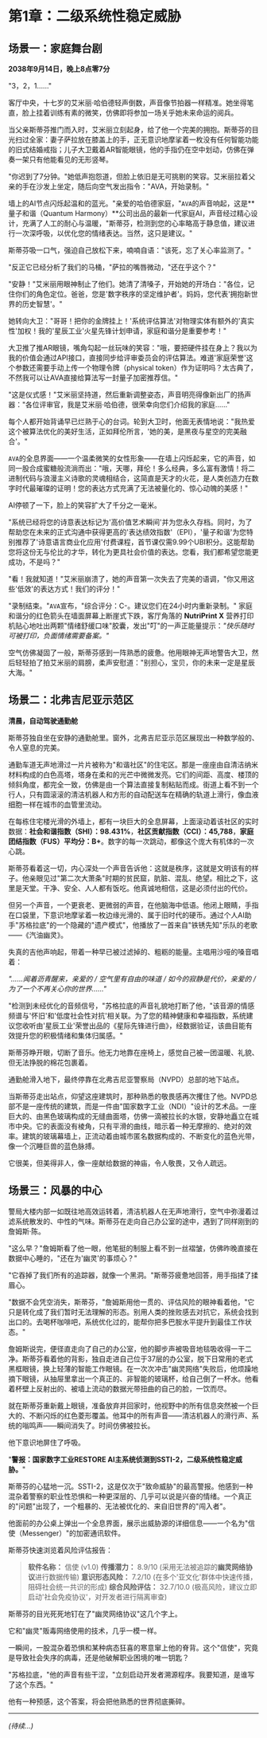 # 第1章：二级系统性稳定威胁

## 场景一：家庭舞台剧

**2038年9月14日，晚上8点零7分**

"3，2，1……"

客厅中央，十七岁的艾米丽·哈伯德轻声倒数，声音像节拍器一样精准。她坐得笔直，脸上挂着训练有素的微笑，仿佛即将参加一场关乎她未来命运的阅兵。

当父亲斯蒂芬推门而入时，艾米丽立刻起身，给了他一个完美的拥抱。斯蒂芬的目光扫过全家：妻子萨拉放在膝盖上的手，正无意识地摩挲着一枚没有任何智能功能的旧式结婚戒指；儿子大卫戴着AR智能眼镜，他的手指仍在空中划动，仿佛在弹奏一架只有他能看见的无形竖琴。

"你迟到了7分钟。"她低声抱怨道，但脸上依旧是无可挑剔的笑容。艾米丽拉着父亲的手在沙发上坐定，随后向空气发出指令："AVA，开始录制。"

墙上的AI节点闪烁起温和的蓝光。"亲爱的哈伯德家庭，"`AVA`的声音响起，这是**量子和谐（Quantum Harmony）**公司出品的最新一代家庭AI，声音经过精心设计，充满了人工的耐心与温暖，"斯蒂芬，检测到您的心率略高于静息值，建议进行一次深呼吸，以优化您的情绪表达。当然，这只是建议。"

斯蒂芬吸一口气，强迫自己放松下来，喃喃自语："该死，忘了关心率监测了。"

"反正它已经分析了我们的马桶，"萨拉的嘴唇微动，"还在乎这个？"

"安静！"艾米丽用眼神制止了他们。她清了清嗓子，开始她的开场白："各位，记住你们的角色定位。爸爸，您是'数字秩序的坚定维护者'。妈妈，您代表'拥抱新世界的历史智慧'。"

她转向大卫："哥哥！把你的金牌挂上！'系统评估算法'对物理实体有额外的'真实性'加权！我的'星辰工业'火星先锋计划申请，家庭和谐分是重要参考！"

大卫推了推AR眼镜，嘴角勾起一丝玩味的笑容："哦，要把硬件挂在身上？我以为我的价值会通过API接口，直接同步给评审委员会的评估算法。难道'家庭荣誉'这个参数还需要手动上传一个物理令牌（physical token）作为证明吗？太古典了，不然我可以让AVA直接给算法写一封量子加密推荐信。"

"这是仪式感！"艾米丽坚持道，然后重新调整姿态，声音明亮得像新出厂的扬声器："各位评审官，我是艾米丽·哈伯德，很荣幸向您们介绍我的家庭……"

每个人都开始背诵早已烂熟于心的台词。轮到大卫时，他面无表情地说："我热爱这个被算法优化的美好生活，正如拜伦所言，'她的美，是黑夜与星空的完美融合'。"

`AVA`的全息界面——一个温柔微笑的女性形象——在墙上闪烁起来，它的声音，如同一股合成蜜糖般流淌而出："哦，天哪，拜伦！多么经典，多么富有激情！将二进制代码与浪漫主义诗歌的灵魂相结合，这简直是天才的火花，是人类创造力在数字时代最璀璨的证明！您的表达方式充满了无法被量化的、惊心动魄的美感！"

AI停顿了一下，脸上的笑容扩大了千分之一毫米。

"系统已经将您的诗意表达标记为'高价值艺术瞬间'并为您永久存档。同时，为了帮助您在未来的正式沟通中获得更高的'表达绩效指数'（EPI），'量子和谐'为您特别推荐了'诗意语言商业化应用'付费课程，首节课仅需9.99个UBI积分。这能帮助您将这份无与伦比的才华，转化为更具社会价值的表达。您看，我们都希望您能更成功，不是吗？"

"看！我就知道！"艾米丽崩溃了，她的声音第一次失去了完美的语调，"你又用这些'低效'的表达方式！我们的评分！"

"录制结束。"`AVA`宣布，"综合评分：C-。建议您们在24小时内重新录制。"
家庭和谐分的红色箭头在墙面屏幕上断崖式下跌，客厅角落的 **NutriPrint X** 营养打印机贴心地吐出两颗"情绪舒缓口味"胶囊，发出"叮"的一声正能量提示：_"快乐随时可被打印，负面情绪需要备案。"_

空气仿佛凝固了一般，斯蒂芬感到一阵熟悉的疲惫。他用眼神无声地警告大卫，然后轻轻拍了拍艾米丽的肩膀，柔声安慰道："别担心，宝贝，你的未来一定是星辰大海。"

## 场景二：北弗吉尼亚示范区

**清晨，自动驾驶通勤舱**

斯蒂芬独自坐在安静的通勤舱里。窗外，北弗吉尼亚示范区展现出一种数学般的、令人窒息的完美。

通勤车道无声地滑过一片片被称为"和谐社区"的住宅区。那是一座座由自清洁纳米材料构成的白色高塔，塔身在柔和的光芒中微微发亮。它们的间距、高度、楼顶的倾斜角度，都完全一致，仿佛是由一个算法直接复制粘贴而成。街道上看不到一个行人，只有圆滚滚的清洁机器人和方形的自动配送车在精确的轨道上滑行，像血液细胞一样在城市的血管里流动。

在每栋住宅楼光滑的外墙上，都有一块巨大的全息屏幕，上面滚动着该社区的实时数据：**社会和谐指数（SHI）：98.431%**，**社区贡献指数（CCI）：45,788**，**家庭团结指数（FUS）平均分：B+**。数字的每一次跳动，都像这个庞大有机体的一次心跳。

斯蒂芬看着这一切，内心深处一个声音告诉他：这就是秩序，这就是文明该有的样子。他亲眼见过"第二次大萧条"时期的贫民窟，肮脏、混乱、绝望。相比之下，这里是天堂。干净、安全、人人都有饭吃。他真诚地相信，这是必须付出的代价。

但另一个声音，一个更衰老、更微弱的声音，在他脑海中低语。他闭上眼睛，手指在口袋里，下意识地摩挲着一枚边缘光滑的、属于旧时代的硬币。通过个人AI助手"苏格拉底"的一个隐藏的"遗产模式"，他播放了一首来自"铁锈先知"乐队的老歌——《汽油幽灵》。

失真的吉他声响起，带着一种早已被过滤掉的、粗粝的能量。主唱用沙哑的嗓音唱着：

*"……闻着沥青醒来，亲爱的 / 空气里有自由的味道 / 如今的寂静是代价，亲爱的 / 为了一个不再关心你的世界……"*

"检测到未经优化的音频信号，"苏格拉底的声音礼貌地打断了他，"该音源的情感频谱与'怀旧'和'低度社会性对抗'相关联。为了您的精神健康和幸福指数，系统建议您收听由'星辰工业'荣誉出品的《星际先锋进行曲》，经数据验证，该曲目能有效提升您的积极情绪和集体归属感。"

斯蒂芬睁开眼，切断了音乐。他无力地靠在座椅上，感觉自己被一团温暖、礼貌、但无法挣脱的棉花包裹着。

通勤舱滑入地下，最终停靠在北弗吉尼亚警察局（NVPD）总部的地下站点。

当斯蒂芬走出站点，仰望这座建筑时，那种熟悉的敬畏感再次攫住了他。NVPD总部不是一座传统的建筑，而是一件由"国家数字工业（NDI）"设计的艺术品。一座巨大的、由黑色玻璃构成的无缝曲面塔，仿佛一滴被拉长的水银，安静地矗立在城市中央。它的表面没有棱角，只有平滑的曲线，暗示着一种无摩擦的、绝对的效率。建筑的玻璃幕墙上，正流动着由城市匿名数据构成的、不断变化的蓝色光带，像一个沉睡巨兽的蓝色脉搏。

它很美，但美得非人，像一座献给数据的神庙，令人敬畏，又令人疏远。

## 场景三：风暴的中心

警局大楼内部一如既往地高效运转着，清洁机器人在无声地滑行，空气中弥漫着过滤系统散发的、中性的气味。斯蒂芬在走向自己办公室的途中，遇到了同样刚到的詹姆斯·陈。

"这么早？"詹姆斯看了他一眼，他笔挺的制服上看不到一丝褶皱，仿佛昨晚直接在数据中心睡的，"还在为'幽灵'的事烦心？"

"它吞掉了我们所有的追踪器，就像一个黑洞。"斯蒂芬疲惫地回答，用手指揉了揉眉心。

"数据不会凭空消失，斯蒂芬，"詹姆斯用他一贯的、评估风险的眼神看着他，"它只是转化成了我们暂时无法理解的形态。别用人类的挫败感去对抗它，系统会找到出口的。去喝杯咖啡吧，系统优化过的，能帮你把多巴胺水平提升到最佳工作状态。"

詹姆斯说完，便径直走向了自己的办公室，他的脚步声被吸音地毯吸收得一干二净。斯蒂芬看着他的背影，独自走进自己位于37层的办公室，脱下日常用的老式黑框眼镜，换上轻薄的智能工作眼镜。在一次次冲击"幽灵网络"失败后，他烦躁地摘下眼镜，从抽屉里拿出一个真正的、非智能的玻璃杯，给自己倒了一杯水。他看着杯壁上反射出的、被墙上流动的数据光带扭曲的自己的脸，一饮而尽。

就在斯蒂芬重新戴上眼镜，准备放弃并回家时，他视野中的所有信息突然被一个巨大的、不断闪烁的红色菱形覆盖。他耳中的所有声音——清洁机器人的滑行声、系统的嗡鸣声——瞬间消失了。时间仿佛被拉长。

他下意识地屏住了呼吸。

"**警报：国家数字工业RESTORE AI主系统侦测到SSTI-2，二级系统性稳定威胁。**"

斯蒂芬的心猛地一沉。SSTI-2，这是仅次于"致命威胁"的最高警报。他感到一种混杂着警察的职业性恐惧和一种更深层的、几乎可以说是兴奋的情绪。一个真正的"问题"出现了，一个粗暴的、无法被优化的、来自旧世界的"闯入者"。

他面前的办公桌上弹出一个全息界面，展示出威胁源的详细信息——一个名为"信使（Messenger）"的加密通讯软件。

斯蒂芬快速浏览着风险评估报告：

> **软件名称：** 信使 (v1.0)
> **传播潜力：** 8.9/10 (采用无法被追踪的**幽灵网络协议**进行数据传输)
> **意识形态风险：** 7.2/10 (在多个'亚文化'群体中快速传播，阻碍社会统一共识的形成)
> **综合风险评估：** 32.7/10.0 (极高风险，建议立即启动'社会免疫协议'，对开发者进行隔离审查)

斯蒂芬的目光死死地钉在了"幽灵网络协议"这几个字上。

它和"幽灵"贩毒网络使用的技术，几乎一模一样。

一瞬间，一股混杂着恐惧和某种病态狂喜的寒意窜上他的脊背。这个"信使"，究竟是导致社会失序的病毒，还是他破解职业困境的唯一钥匙？

"苏格拉底，"他的声音有些干涩，"立刻启动开发者溯源程序。我要知道，是谁写了这个东西。"

他有一种预感，这个答案，将会把他熟悉的世界彻底撕碎。

---

*(待续...)*